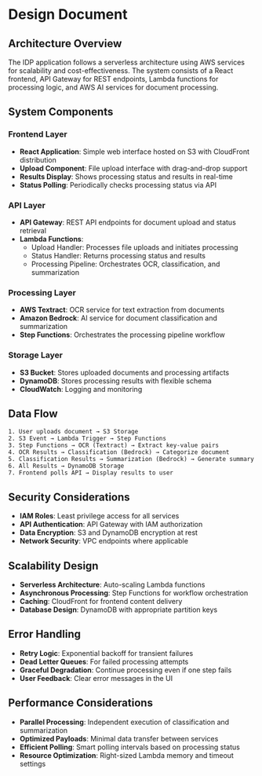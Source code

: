 # Design Document

## Architecture Overview

The IDP application follows a serverless architecture using AWS services for scalability and cost-effectiveness. The system consists of a React frontend, API Gateway for REST endpoints, Lambda functions for processing logic, and AWS AI services for document processing.

## System Components

### Frontend Layer
- **React Application**: Simple web interface hosted on S3 with CloudFront distribution
- **Upload Component**: File upload interface with drag-and-drop support
- **Results Display**: Shows processing status and results in real-time
- **Status Polling**: Periodically checks processing status via API

### API Layer
- **API Gateway**: REST API endpoints for document upload and status retrieval
- **Lambda Functions**:
  - Upload Handler: Processes file uploads and initiates processing
  - Status Handler: Returns processing status and results
  - Processing Pipeline: Orchestrates OCR, classification, and summarization

### Processing Layer
- **AWS Textract**: OCR service for text extraction from documents
- **Amazon Bedrock**: AI service for document classification and summarization
- **Step Functions**: Orchestrates the processing pipeline workflow

### Storage Layer
- **S3 Bucket**: Stores uploaded documents and processing artifacts
- **DynamoDB**: Stores processing results with flexible schema
- **CloudWatch**: Logging and monitoring

## Data Flow

```
1. User uploads document → S3 Storage
2. S3 Event → Lambda Trigger → Step Functions
3. Step Functions → OCR (Textract) → Extract key-value pairs
4. OCR Results → Classification (Bedrock) → Categorize document
5. Classification Results → Summarization (Bedrock) → Generate summary
6. All Results → DynamoDB Storage
7. Frontend polls API → Display results to user
```

## Security Considerations

- **IAM Roles**: Least privilege access for all services
- **API Authentication**: API Gateway with IAM authorization
- **Data Encryption**: S3 and DynamoDB encryption at rest
- **Network Security**: VPC endpoints where applicable

## Scalability Design

- **Serverless Architecture**: Auto-scaling Lambda functions
- **Asynchronous Processing**: Step Functions for workflow orchestration
- **Caching**: CloudFront for frontend content delivery
- **Database Design**: DynamoDB with appropriate partition keys

## Error Handling

- **Retry Logic**: Exponential backoff for transient failures
- **Dead Letter Queues**: For failed processing attempts
- **Graceful Degradation**: Continue processing even if one step fails
- **User Feedback**: Clear error messages in the UI

## Performance Considerations

- **Parallel Processing**: Independent execution of classification and summarization
- **Optimized Payloads**: Minimal data transfer between services
- **Efficient Polling**: Smart polling intervals based on processing status
- **Resource Optimization**: Right-sized Lambda memory and timeout settings